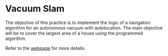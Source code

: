 # Vacuum Slam

The objective of this practice is to implement the logic of a navigation algorithm for an autonomous vacuum with autolocation. The main objective will be to cover the largest area of ​​a house using the programmed algorithm.

Refer to the [webpage](https://jderobot.github.io/RoboticsAcademy/portfolio/vacuum_cleaner_loc/) for more details.
